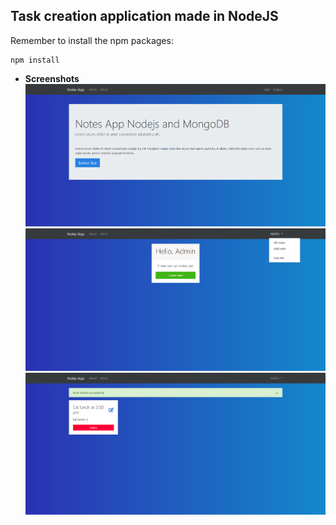 ## Task creation application made in NodeJS


Remember to install the npm packages:
```
npm install
```
- **Screenshots**
![screenshot1](src/public/img/screenshot1.png)
![screenshot1](src/public/img/screenshot2.png)
![screenshot1](src/public/img/screenshot3.png)
